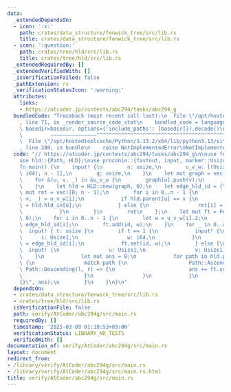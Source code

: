 ```yaml
---
data:
  _extendedDependsOn:
  - icon: ':x:'
    path: crates/data_structure/fenwick_tree/src/lib.rs
    title: crates/data_structure/fenwick_tree/src/lib.rs
  - icon: ':question:'
    path: crates/tree/hld/src/lib.rs
    title: crates/tree/hld/src/lib.rs
  _extendedRequiredBy: []
  _extendedVerifiedWith: []
  _isVerificationFailed: false
  _pathExtension: rs
  _verificationStatusIcon: ':warning:'
  attributes:
    links:
    - https://atcoder.jp/contests/abc294/tasks/abc294_g
  bundledCode: "Traceback (most recent call last):\n  File \"/opt/hostedtoolcache/Python/3.13.2/x64/lib/python3.13/site-packages/onlinejudge_verify/documentation/build.py\"\
    , line 71, in _render_source_code_stat\n    bundled_code = language.bundle(stat.path,\
    \ basedir=basedir, options={'include_paths': [basedir]}).decode()\n          \
    \         ~~~~~~~~~~~~~~~^^^^^^^^^^^^^^^^^^^^^^^^^^^^^^^^^^^^^^^^^^^^^^^^^^^^^^^^^^^^^^^^^^\n\
    \  File \"/opt/hostedtoolcache/Python/3.13.2/x64/lib/python3.13/site-packages/onlinejudge_verify/languages/rust.py\"\
    , line 288, in bundle\n    raise NotImplementedError\nNotImplementedError\n"
  code: "// https://atcoder.jp/contests/abc294/tasks/abc294_g\n\nuse fenwick_tree::FenwickTree;\n\
    use hld::{Path, HLD};\nuse proconio::{fastout, input, marker::Usize1};\n\n#[fastout]\n\
    fn main() {\n    input! {\n        n: usize,\n        u_v_w: [(Usize1, Usize1,\
    \ i64); n - 1],\n        q: usize,\n    }\n    let mut graph = vec![vec![]; n];\n\
    \    for &(u, v, _) in &u_v_w {\n        graph[u].push(v);\n        graph[v].push(u);\n\
    \    }\n    let hld = HLD::new(graph, 0);\n    let edge_hld_id = {\n        let\
    \ mut ret = vec![0; n - 1];\n        for i in 0..n - 1 {\n            let (u,\
    \ v, _) = u_v_w[i];\n            if hld.parent[u] == v {\n                ret[i]\
    \ = hld.hld_in[u];\n            } else {\n                ret[i] = hld.hld_in[v];\n\
    \            }\n        }\n        ret\n    };\n    let mut ft = FenwickTree::new(n,\
    \ 0);\n    for i in 0..n - 1 {\n        let w = u_v_w[i].2;\n        let id =\
    \ edge_hld_id[i];\n        ft.add(id, w);\n    }\n    for _ in 0..q {\n      \
    \  input! { t: usize }\n        if t == 1 {\n            input! {\n          \
    \      i: Usize1,\n                w: i64,\n            }\n            let id\
    \ = edge_hld_id[i];\n            ft.set(id, w);\n        } else {\n          \
    \  input! {\n                u: Usize1,\n                v: Usize1,\n        \
    \    }\n            let mut ans = 0;\n            for path in hld.path(u, v, false)\
    \ {\n                match path {\n                    Path::Ascending(l, r) |\
    \ Path::Descending(l, r) => {\n                        ans += ft.sum(l..r);\n\
    \                    }\n                }\n            }\n            println!(\"\
    {}\", ans);\n        }\n    }\n}\n"
  dependsOn:
  - crates/data_structure/fenwick_tree/src/lib.rs
  - crates/tree/hld/src/lib.rs
  isVerificationFile: false
  path: verify/AtCoder/abc294g/src/main.rs
  requiredBy: []
  timestamp: '2025-03-09 01:10:53+09:00'
  verificationStatus: LIBRARY_NO_TESTS
  verifiedWith: []
documentation_of: verify/AtCoder/abc294g/src/main.rs
layout: document
redirect_from:
- /library/verify/AtCoder/abc294g/src/main.rs
- /library/verify/AtCoder/abc294g/src/main.rs.html
title: verify/AtCoder/abc294g/src/main.rs
---
```

